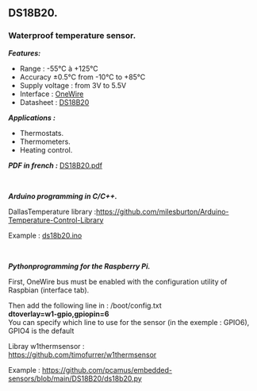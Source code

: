 <h2>DS18B20.</h2>
<h3>Waterproof temperature sensor.</h3>
<p><em><strong>Features:</strong></em></p>
<ul>
<li>Range : -55&deg;C &agrave; +125&deg;C</li>
<li>Accuracy &plusmn;0.5&deg;C from -10&deg;C to +85&deg;C</li>
<li>Supply voltage : from 3V to 5.5V</li>
<li>Interface&nbsp;: <a href="https://en.wikipedia.org/wiki/1-Wire">OneWire</a></li>
<li>Datasheet&nbsp;: <a href="https://datasheets.maximintegrated.com/en/ds/DS18B20.pdf">DS18B20</a></li>
</ul>
<p><em><strong>Applications :</strong></em></p>
<ul>
<li>Thermostats.</li>
<li>Thermometers.</li>
<li>Heating control.</li>
</ul>

<em><strong>PDF in french :</strong></em> <a href="https://github.com/pcamus/embedded-sensors/blob/main/DS18B20/DS18B20.pdf">DS18B20.pdf</a>
<p>&nbsp;</p>
<p><em><strong>Arduino programming in C/C++.</strong></em></p>
<p>DallasTemperature library :<a href="https://github.com/milesburton/Arduino-Temperature-Control-Library">https://github.com/milesburton/Arduino-Temperature-Control-Library</a></p>
<p>Example : <a href="https://github.com/pcamus/embedded-sensors/blob/main/DS18B20/ds18b20.ino">ds18b20.ino</a></p>

<p>&nbsp;</p>
<p><em><strong>Pythonprogramming for the Raspberry Pi.</strong></em></p>
<p>First, OneWire bus must be enabled with the configuration utility of Raspbian (interface tab).</p>
Then add the following line in : /boot/config.txt<br /><strong>dtoverlay=w1-gpio,gpiopin=6</strong><br />
You can specify which line to use for the sensor (in the exemple : GPIO6), GPIO4 is the default</p>
<p>Libray w1thermsensor :<br /><a href="https://github.com/timofurrer/w1thermsensor">https://github.com/timofurrer/w1thermsensor</a></p>
<p>Example : <a href="https://github.com/pcamus/embedded-sensors/blob/main/DS18B20/ds18b20.ino">https://github.com/pcamus/embedded-sensors/blob/main/DS18B20/ds18b20.py</a></p>

